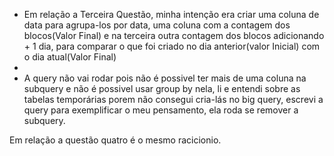 * Em relação a Terceira Questão, minha intenção era criar uma coluna de data para agrupa-los por data, uma coluna com a contagem dos blocos(Valor Final) e na terceira outra contagem dos blocos adicionando + 1 dia, para comparar o que foi criado no dia anterior(valor Inicial) com o dia atual(Valor Final)
* 
* A query não vai rodar pois não é possivel ter mais de uma coluna na subquery e não é possivel usar group by nela, li e entendi sobre as tabelas temporárias porem não consegui cria-lás no big query, escrevi a query para exemplificar o meu pensamento, ela roda se remover a subquery.

Em relação a questão quatro é o mesmo racicionio.
